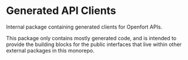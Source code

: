 # Generated API Clients

Internal package containing generated clients for Openfort APIs.

This package only contains mostly generated code, and is intended to provide the building blocks for the public interfaces that live within other external packages in this monorepo.
